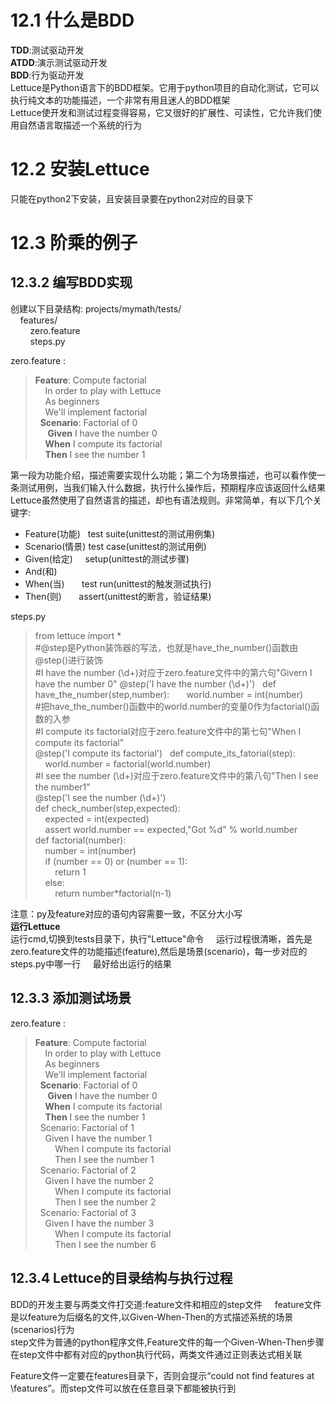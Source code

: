 # 12.1 什么是BDD
**TDD**:测试驱动开发  
**ATDD**:演示测试驱动开发  
**BDD**:行为驱动开发  
Lettuce是Python语言下的BDD框架。它用于python项目的自动化测试，它可以执行纯文本的功能描述，一个非常有用且迷人的BDD框架  
Lettuce使开发和测试过程变得容易，它又很好的扩展性、可读性，它允许我们使用自然语言取描述一个系统的行为
# 12.2 安装Lettuce
只能在python2下安装，且安装目录要在python2对应的目录下  
# 12.3 阶乘的例子
## 12.3.2 编写BDD实现
创建以下目录结构:
projects/mymath/tests/  
&nbsp;&nbsp;&nbsp;&nbsp;features/  
&nbsp;&nbsp;&nbsp;&nbsp;&nbsp;&nbsp;&nbsp;&nbsp;zero.feature  
&nbsp;&nbsp;&nbsp;&nbsp;&nbsp;&nbsp;&nbsp;&nbsp;steps.py  

zero.feature  :

> **Feature**: Compute factorial  
&nbsp;&nbsp;&nbsp;&nbsp;In order to play with Lettuce  
&nbsp;&nbsp;&nbsp;&nbsp;As beginners  
&nbsp;&nbsp;&nbsp;&nbsp;We'll implement factorial  
&nbsp;&nbsp;**Scenario**: Factorial of 0  
&nbsp;&nbsp;&nbsp;&nbsp; **Given** I have the number 0  
&nbsp;&nbsp;&nbsp;&nbsp;**When** I compute its factorial  
&nbsp;&nbsp;&nbsp;&nbsp;**Then** I see the number 1  

第一段为功能介绍，描述需要实现什么功能；第二个为场景描述，也可以看作使一条测试用例，当我们输入什么数据，执行什么操作后，预期程序应该返回什么结果  
Lettuce虽然使用了自然语言的描述，却也有语法规则。非常简单，有以下几个关键字:  
- Feature(功能)   test suite(unittest的测试用例集)    
- Scenario(情景)  test case(unittest的测试用例)    
- Given(给定)     setup(unittest的测试步骤)    
- And(和)         
- When(当)        test run(unittest的触发测试执行)
- Then(则)        assert(unittest的断言，验证结果)    

steps.py  
> from lettuce import *  
#@step是Python装饰器的写法，也就是have_the_number()函数由@step()进行装饰  
#I have the number (\d+)对应于zero.feature文件中的第六句"Givern I have the number 0"
@step('I have the number (\d+)')  
def have_the_number(step,number):  
&nbsp;&nbsp;&nbsp;&nbsp;world.number = int(number)  
#把have_the_number()函数中的world.number的变量0作为factorial()函数的入参  
#I compute its factorial对应于zero.feature文件中的第七句"When I compute its factorial"    
@step('I compute its factorial')  
def compute_its_fatorial(step):  
&nbsp;&nbsp;&nbsp;&nbsp;world.number = factorial(world.number)  
#I see the number (\d+)对应于zero.feature文件中的第八句"Then I see the number1"    
@step('I see the number (\d+)')  
def check_number(step,expected):  
&nbsp;&nbsp;&nbsp;&nbsp;expected = int(expected)  
&nbsp;&nbsp;&nbsp;&nbsp;assert world.number == expected,"Got %d" % world.number  
def factorial(number):  
&nbsp;&nbsp;&nbsp;&nbsp;number = int(number)  
&nbsp;&nbsp;&nbsp;&nbsp;if (number == 0) or (number == 1):  
&nbsp;&nbsp;&nbsp;&nbsp;&nbsp;&nbsp;&nbsp;&nbsp;return 1  
&nbsp;&nbsp;&nbsp;&nbsp;else:  
&nbsp;&nbsp;&nbsp;&nbsp;&nbsp;&nbsp;&nbsp;&nbsp;return number*factorial(n-1)  

注意：py及feature对应的语句内容需要一致，不区分大小写    
**运行Lettuce**    
运行cmd,切换到tests目录下，执行"Lettuce"命令    
运行过程很清晰，首先是zero.feature文件的功能描述(feature),然后是场景(scenario)，每一步对应的steps.py中哪一行    
最好给出运行的结果    

## 12.3.3 添加测试场景  
zero.feature  :

> **Feature**: Compute factorial  
&nbsp;&nbsp;&nbsp;&nbsp;In order to play with Lettuce  
&nbsp;&nbsp;&nbsp;&nbsp;As beginners  
&nbsp;&nbsp;&nbsp;&nbsp;We'll implement factorial  
&nbsp;&nbsp;**Scenario**: Factorial of 0  
&nbsp;&nbsp;&nbsp;&nbsp; **Given** I have the number 0  
&nbsp;&nbsp;&nbsp;&nbsp;**When** I compute its factorial  
&nbsp;&nbsp;&nbsp;&nbsp;**Then** I see the number 1  
&nbsp;&nbsp;Scenario: Factorial of 1    
&nbsp;&nbsp;&nbsp;&nbsp;Given I have the number 1    
&nbsp;&nbsp;&nbsp;&nbsp;&nbsp;&nbsp;&nbsp;&nbsp;When I compute its factorial    
&nbsp;&nbsp;&nbsp;&nbsp;&nbsp;&nbsp;&nbsp;&nbsp;Then I see the number 1    
&nbsp;&nbsp;Scenario: Factorial of 2    
&nbsp;&nbsp;&nbsp;&nbsp;Given I have the number 2    
&nbsp;&nbsp;&nbsp;&nbsp;&nbsp;&nbsp;&nbsp;&nbsp;When I compute its factorial    
&nbsp;&nbsp;&nbsp;&nbsp;&nbsp;&nbsp;&nbsp;&nbsp;Then I see the number 2    
&nbsp;&nbsp;Scenario: Factorial of 3    
&nbsp;&nbsp;&nbsp;&nbsp;Given I have the number 3    
&nbsp;&nbsp;&nbsp;&nbsp;&nbsp;&nbsp;&nbsp;&nbsp;When I compute its factorial    
&nbsp;&nbsp;&nbsp;&nbsp;&nbsp;&nbsp;&nbsp;&nbsp;Then I see the number 6 

## 12.3.4 Lettuce的目录结构与执行过程  
BDD的开发主要与两类文件打交道:feature文件和相应的step文件    
feature文件是以feature为后缀名的文件,以Given-When-Then的方式描述系统的场景(scenarios)行为  
step文件为普通的python程序文件,Feature文件的每一个Given-When-Then步骤在step文件中都有对应的python执行代码，两类文件通过正则表达式相关联  

Feature文件一定要在features目录下，否则会提示“could not find features at \features”。而step文件可以放在任意目录下都能被执行到
